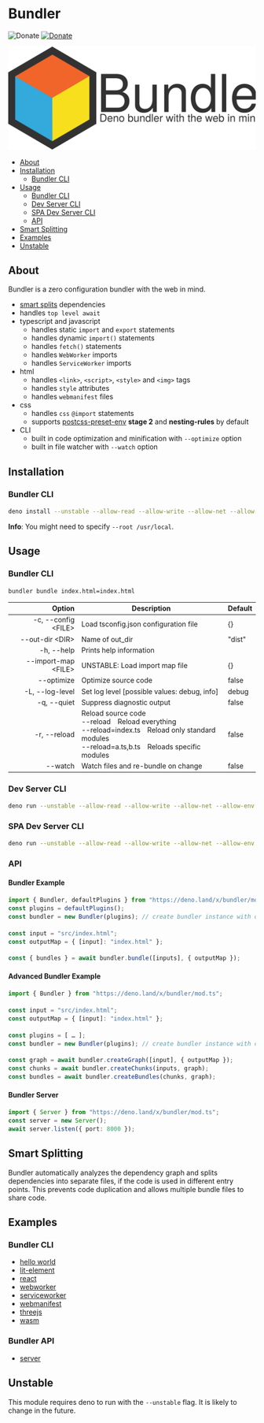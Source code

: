 <!-- deno-fmt-ignore-file -->
# Bundler
![Donate](https://img.shields.io/badge/Deno-≥%201.11.0-blue.svg?style=for-the-badge&logo=deno)
[![Donate](https://img.shields.io/badge/Donate-PayPal-blue.svg?style=for-the-badge)](https://www.paypal.com/donate?hosted_button_id=ACDW2YV2RTP8A)

![Bundler](https://github.com/timreichen/Bundler/blob/master/static/Icon.svg)

- [About](#about)
- [Installation](#installation)
  - [Bundler CLI](#bundler-cli)
- [Usage](#usage)
  - [Bundler CLI](#bundler-cli-1)
  - [Dev Server CLI](#dev-server-cli)
  - [SPA Dev Server CLI](#spa-dev-server-cli)
  - [API](#api)
- [Smart Splitting](#smart-splitting)
- [Examples](#examples)
- [Unstable](#unstable)

## About
Bundler is a zero configuration bundler with the web in mind. 

- [smart splits](#smart-splitting) dependencies
- handles `top level await`
- typescript and javascript
  - handles static `import` and `export` statements
  - handles dynamic `import()` statements
  - handles `fetch()` statements
  - handles `WebWorker` imports
  - handles `ServiceWorker` imports
- html
  - handles `<link>`, `<script>`, `<style>` and `<img>` tags
  - handles `style` attributes
  - handles `webmanifest` files
- css
  - handles `css` `@import` statements
  - supports [postcss-preset-env](https://preset-env.cssdb.org) **stage 2** and **nesting-rules** by default
- CLI
  - built in code optimization and minification with `--optimize` option
  - built in file watcher with `--watch` option

## Installation

### Bundler CLI
```sh
deno install --unstable --allow-read --allow-write --allow-net --allow-env --name bundler https://deno.land/x/bundler/cli.ts
```

**Info**: You might need to specify `--root /usr/local`.

## Usage

### Bundler CLI

```sh
bundler bundle index.html=index.html
```

|               Option | Description                                                                                                                                                      | Default |
| -------------------: | ---------------------------------------------------------------------------------------------------------------------------------------------------------------- | ------- |
| -c, --config \<FILE> | Load tsconfig.json configuration file                                                                                                                            | {}      |
|     --out-dir \<DIR> | Name of out_dir                                                                                                                                                  | "dist"  |
|           -h, --help | Prints help information                                                                                                                                          |         |
| --import-map \<FILE> | UNSTABLE: Load import map file                                                                                                                                   | {}      |
|           --optimize | Optimize source code                                                                                                                                             | false   |
|      -L, --log-level | Set log level [possible values: debug, info]                                                                                                                     | debug   |
|          -q, --quiet | Suppress diagnostic output                                                                                                                                       | false   |
|         -r, --reload | Reload source code<br>--reload&emsp;Reload everything<br>--reload=index.ts&emsp;Reload only standard modules<br>--reload=a.ts,b.ts&emsp;Reloads specific modules | false   |
|              --watch | Watch files and re-bundle on change                                                                                                                              | false   |

### Dev Server CLI

```sh
deno run --unstable --allow-read --allow-write --allow-net --allow-env https://deno.land/x/bundler/server_cli.ts
```

### SPA Dev Server CLI

```sh
deno run --unstable --allow-read --allow-write --allow-net --allow-env https://deno.land/x/bundler/spa_server_cli.ts
```

### API

#### Bundler Example  <!-- omit in toc -->
```ts
import { Bundler, defaultPlugins } from "https://deno.land/x/bundler/mod.ts";
const plugins = defaultPlugins();
const bundler = new Bundler(plugins); // create bundler instance with default plugins

const input = "src/index.html";
const outputMap = { [input]: "index.html" };

const { bundles } = await bundler.bundle([inputs], { outputMap });
```

#### Advanced Bundler Example  <!-- omit in toc -->
```ts
import { Bundler } from "https://deno.land/x/bundler/mod.ts";

const input = "src/index.html";
const outputMap = { [input]: "index.html" };

const plugins = [ … ];
const bundler = new Bundler(plugins); // create bundler instance with custom plugins

const graph = await bundler.createGraph([input], { outputMap });
const chunks = await bundler.createChunks(inputs, graph);
const bundles = await bundler.createBundles(chunks, graph);
```

#### Bundler Server  <!-- omit in toc -->
```ts
import { Server } from "https://deno.land/x/bundler/mod.ts";
const server = new Server();
await server.listen({ port: 8000 });
```

## Smart Splitting

Bundler automatically analyzes the dependency graph and splits dependencies into separate files, if the code is used in different entry points. This prevents code duplication and allows multiple bundle files to share code.

## Examples
### Bundler CLI  <!-- omit in toc -->
- [hello world](https://github.com/timreichen/Bundler/tree/master/examples/hello_world)
- [lit-element](https://github.com/timreichen/Bundler/tree/master/examples/lit_element)
- [react](https://github.com/timreichen/Bundler/tree/master/examples/react)
- [webworker](https://github.com/timreichen/Bundler/tree/master/examples/webworker)
- [serviceworker](https://github.com/timreichen/Bundler/tree/master/examples/serviceworker)
- [webmanifest](https://github.com/timreichen/Bundler/tree/master/examples/webmanifest)
- [threejs](https://github.com/timreichen/Bundler/tree/master/examples/threejs)
- [wasm](https://github.com/timreichen/Bundler/tree/master/examples/wasm)

### Bundler API  <!-- omit in toc -->

- [server](https://github.com/timreichen/Bundler/tree/master/examples/server)

## Unstable

This module requires deno to run with the `--unstable` flag. It is likely to
change in the future.
